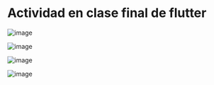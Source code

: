 # Actividad en clase final de flutter

![image](https://github.com/user-attachments/assets/28bd957e-d9ec-478b-8863-a01eda027830)

![image](https://github.com/user-attachments/assets/28bd957e-d9ec-478b-8863-a01eda027830)

![image](https://github.com/user-attachments/assets/ee64ccaa-c146-4e70-ad53-b216fd44b99c)

![image](https://github.com/user-attachments/assets/13f80405-72ea-4195-b05d-9849f94c3193)
